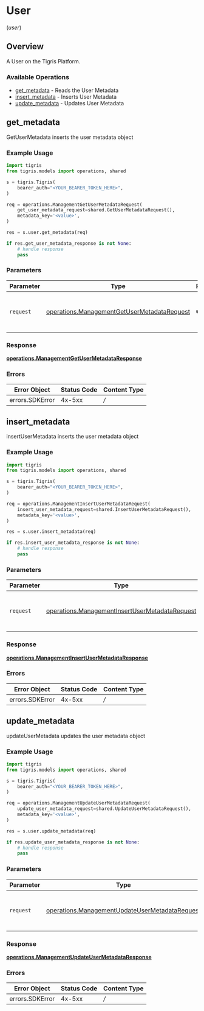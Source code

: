 # User
(*user*)

## Overview

A User on the Tigris Platform.

### Available Operations

* [get_metadata](#get_metadata) - Reads the User Metadata
* [insert_metadata](#insert_metadata) - Inserts User Metadata
* [update_metadata](#update_metadata) - Updates User Metadata

## get_metadata

GetUserMetadata inserts the user metadata object

### Example Usage

```python
import tigris
from tigris.models import operations, shared

s = tigris.Tigris(
    bearer_auth="<YOUR_BEARER_TOKEN_HERE>",
)

req = operations.ManagementGetUserMetadataRequest(
    get_user_metadata_request=shared.GetUserMetadataRequest(),
    metadata_key='<value>',
)

res = s.user.get_metadata(req)

if res.get_user_metadata_response is not None:
    # handle response
    pass

```

### Parameters

| Parameter                                                                                                  | Type                                                                                                       | Required                                                                                                   | Description                                                                                                |
| ---------------------------------------------------------------------------------------------------------- | ---------------------------------------------------------------------------------------------------------- | ---------------------------------------------------------------------------------------------------------- | ---------------------------------------------------------------------------------------------------------- |
| `request`                                                                                                  | [operations.ManagementGetUserMetadataRequest](../../models/operations/managementgetusermetadatarequest.md) | :heavy_check_mark:                                                                                         | The request object to use for the request.                                                                 |


### Response

**[operations.ManagementGetUserMetadataResponse](../../models/operations/managementgetusermetadataresponse.md)**
### Errors

| Error Object    | Status Code     | Content Type    |
| --------------- | --------------- | --------------- |
| errors.SDKError | 4x-5xx          | */*             |

## insert_metadata

insertUserMetadata inserts the user metadata object

### Example Usage

```python
import tigris
from tigris.models import operations, shared

s = tigris.Tigris(
    bearer_auth="<YOUR_BEARER_TOKEN_HERE>",
)

req = operations.ManagementInsertUserMetadataRequest(
    insert_user_metadata_request=shared.InsertUserMetadataRequest(),
    metadata_key='<value>',
)

res = s.user.insert_metadata(req)

if res.insert_user_metadata_response is not None:
    # handle response
    pass

```

### Parameters

| Parameter                                                                                                        | Type                                                                                                             | Required                                                                                                         | Description                                                                                                      |
| ---------------------------------------------------------------------------------------------------------------- | ---------------------------------------------------------------------------------------------------------------- | ---------------------------------------------------------------------------------------------------------------- | ---------------------------------------------------------------------------------------------------------------- |
| `request`                                                                                                        | [operations.ManagementInsertUserMetadataRequest](../../models/operations/managementinsertusermetadatarequest.md) | :heavy_check_mark:                                                                                               | The request object to use for the request.                                                                       |


### Response

**[operations.ManagementInsertUserMetadataResponse](../../models/operations/managementinsertusermetadataresponse.md)**
### Errors

| Error Object    | Status Code     | Content Type    |
| --------------- | --------------- | --------------- |
| errors.SDKError | 4x-5xx          | */*             |

## update_metadata

updateUserMetadata updates the user metadata object

### Example Usage

```python
import tigris
from tigris.models import operations, shared

s = tigris.Tigris(
    bearer_auth="<YOUR_BEARER_TOKEN_HERE>",
)

req = operations.ManagementUpdateUserMetadataRequest(
    update_user_metadata_request=shared.UpdateUserMetadataRequest(),
    metadata_key='<value>',
)

res = s.user.update_metadata(req)

if res.update_user_metadata_response is not None:
    # handle response
    pass

```

### Parameters

| Parameter                                                                                                        | Type                                                                                                             | Required                                                                                                         | Description                                                                                                      |
| ---------------------------------------------------------------------------------------------------------------- | ---------------------------------------------------------------------------------------------------------------- | ---------------------------------------------------------------------------------------------------------------- | ---------------------------------------------------------------------------------------------------------------- |
| `request`                                                                                                        | [operations.ManagementUpdateUserMetadataRequest](../../models/operations/managementupdateusermetadatarequest.md) | :heavy_check_mark:                                                                                               | The request object to use for the request.                                                                       |


### Response

**[operations.ManagementUpdateUserMetadataResponse](../../models/operations/managementupdateusermetadataresponse.md)**
### Errors

| Error Object    | Status Code     | Content Type    |
| --------------- | --------------- | --------------- |
| errors.SDKError | 4x-5xx          | */*             |
